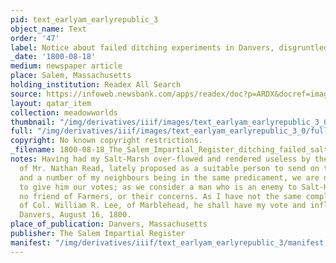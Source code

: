 ```yaml
---
pid: text_earlyam_earlyrepublic_3
object_name: Text
order: '47'
label: Notice about failed ditching experiments in Danvers, disgruntled salt hay farmer
_date: '1800-08-18'
medium: newspaper article
place: Salem, Massachusetts
holding_institution: Readex All Search
source: https://infoweb.newsbank.com/apps/readex/doc?p=ARDX&docref=image/v2%3A10C1C8B0B1BE9A98%40EANX-10C27AE70214A378%402378726-10C27AE72B0ABCE0%401-10C27AE80620B5D8%40%255BMr.%2BCarlton%253B.%2BSalt-Marsh%253B%2BExperiments%253B%2BMr.%2BNathan%2BRead%253B%2BCongress%253B%2BSalt-Hay%253B%2BFarmers%253B%2BCol.%2BWilliam%2BR.%2BLee%253B%2BMarblehead%255D.
layout: qatar_item
collection: meadowworlds
thumbnail: "/img/derivatives/iiif/images/text_earlyam_earlyrepublic_3_0/full/250,/0/default.jpg"
full: "/img/derivatives/iiif/images/text_earlyam_earlyrepublic_3_0/full/1140,/0/default.jpg"
copyright: No known copyright restrictions.
_filename: 1800-08-18_The_Salem_Impartial_Register_ditching_failed_salthayfarmerdisgruntled.pdf
notes: Having had my Salt-Marsh over-flowed and rendered useless by the "Experiments"
  of Mr. Nathan Read, lately proposed as a suitable person to send on to Congress,
  and a number of my neighbours being in the same predicament, we are determined not
  to give him our votes; as we consider a man who is an enemy to Salt-Hay, can be
  no friend of Farmers, or their concerns. As I have not the same complaint to make
  of Col. William R. Lee, of Marblehead, he shall have my vote and influence. A FARMER.
  Danvers, August 16, 1800.
place_of_publication: Danvers, Massachusetts
publisher: The Salem Impartial Register
manifest: "/img/derivatives/iiif/text_earlyam_earlyrepublic_3/manifest.json"
---
```

